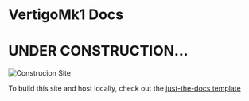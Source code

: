 # VertigoMk1 Docs
# UNDER CONSTRUCTION...

<img src="https://images.rawpixel.com/image_800/cHJpdmF0ZS9sci9pbWFnZXMvd2Vic2l0ZS8yMDIyLTA1L3Vwd2s2MjI3MzU3OS13aWtpbWVkaWEtaW1hZ2Uta293cnkzN3MuanBn.jpg" alt="Construcion Site">

To build this site and host locally, check out the [just-the-docs template](https://github.com/just-the-docs/just-the-docs-template?tab=readme-ov-file#publishing-your-site-on-github-pages)
